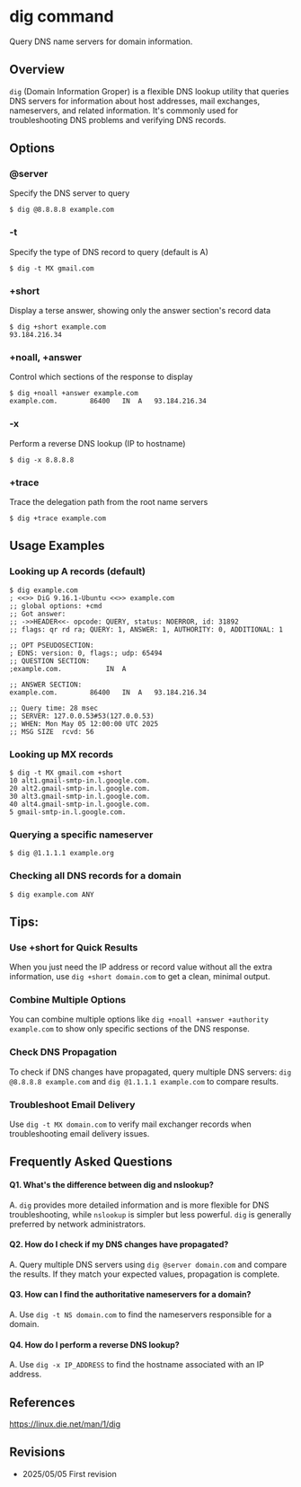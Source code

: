 # dig command

Query DNS name servers for domain information.

## Overview

`dig` (Domain Information Groper) is a flexible DNS lookup utility that queries DNS servers for information about host addresses, mail exchanges, nameservers, and related information. It's commonly used for troubleshooting DNS problems and verifying DNS records.

## Options

### **@server**

Specify the DNS server to query

```console
$ dig @8.8.8.8 example.com
```

### **-t**

Specify the type of DNS record to query (default is A)

```console
$ dig -t MX gmail.com
```

### **+short**

Display a terse answer, showing only the answer section's record data

```console
$ dig +short example.com
93.184.216.34
```

### **+noall, +answer**

Control which sections of the response to display

```console
$ dig +noall +answer example.com
example.com.		86400	IN	A	93.184.216.34
```

### **-x**

Perform a reverse DNS lookup (IP to hostname)

```console
$ dig -x 8.8.8.8
```

### **+trace**

Trace the delegation path from the root name servers

```console
$ dig +trace example.com
```

## Usage Examples

### Looking up A records (default)

```console
$ dig example.com
; <<>> DiG 9.16.1-Ubuntu <<>> example.com
;; global options: +cmd
;; Got answer:
;; ->>HEADER<<- opcode: QUERY, status: NOERROR, id: 31892
;; flags: qr rd ra; QUERY: 1, ANSWER: 1, AUTHORITY: 0, ADDITIONAL: 1

;; OPT PSEUDOSECTION:
; EDNS: version: 0, flags:; udp: 65494
;; QUESTION SECTION:
;example.com.			IN	A

;; ANSWER SECTION:
example.com.		86400	IN	A	93.184.216.34

;; Query time: 28 msec
;; SERVER: 127.0.0.53#53(127.0.0.53)
;; WHEN: Mon May 05 12:00:00 UTC 2025
;; MSG SIZE  rcvd: 56
```

### Looking up MX records

```console
$ dig -t MX gmail.com +short
10 alt1.gmail-smtp-in.l.google.com.
20 alt2.gmail-smtp-in.l.google.com.
30 alt3.gmail-smtp-in.l.google.com.
40 alt4.gmail-smtp-in.l.google.com.
5 gmail-smtp-in.l.google.com.
```

### Querying a specific nameserver

```console
$ dig @1.1.1.1 example.org
```

### Checking all DNS records for a domain

```console
$ dig example.com ANY
```

## Tips:

### Use +short for Quick Results

When you just need the IP address or record value without all the extra information, use `dig +short domain.com` to get a clean, minimal output.

### Combine Multiple Options

You can combine multiple options like `dig +noall +answer +authority example.com` to show only specific sections of the DNS response.

### Check DNS Propagation

To check if DNS changes have propagated, query multiple DNS servers: `dig @8.8.8.8 example.com` and `dig @1.1.1.1 example.com` to compare results.

### Troubleshoot Email Delivery

Use `dig -t MX domain.com` to verify mail exchanger records when troubleshooting email delivery issues.

## Frequently Asked Questions

#### Q1. What's the difference between dig and nslookup?
A. `dig` provides more detailed information and is more flexible for DNS troubleshooting, while `nslookup` is simpler but less powerful. `dig` is generally preferred by network administrators.

#### Q2. How do I check if my DNS changes have propagated?
A. Query multiple DNS servers using `dig @server domain.com` and compare the results. If they match your expected values, propagation is complete.

#### Q3. How can I find the authoritative nameservers for a domain?
A. Use `dig -t NS domain.com` to find the nameservers responsible for a domain.

#### Q4. How do I perform a reverse DNS lookup?
A. Use `dig -x IP_ADDRESS` to find the hostname associated with an IP address.

## References

https://linux.die.net/man/1/dig

## Revisions

- 2025/05/05 First revision